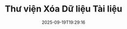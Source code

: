 ---
############################# Static ############################
layout: "family"
date:  2025-09-19T19:29:16
draft: false

product: "Redaction"
product_tag: "redaction"

lang: vi

############################# Head ############################
head_title: "Giải pháp Xóa Dữ liệu Tài liệu. Chỉnh sửa hoặc xóa bất kỳ dữ liệu nhạy cảm nào."
head_description: "Xóa, ẩn hoặc che giấu văn bản, hình ảnh, hoặc siêu dữ liệu trong PDF, tài liệu Word, bảng tính Excel, bài thuyết trình PowerPoint, hình ảnh và nhiều hơn nữa. Sử dụng thư viện của chúng tôi trong các ứng dụng .NET, Java, Python hoặc ứng dụng trên đám mây."

############################# Header ############################
title: "Thư viện Xóa Dữ liệu Tài liệu"
description:  |
  Ẩn hoặc xóa thông tin cá nhân từ các loại tệp khác nhau.

  Chỉnh sửa văn bản hoặc hình ảnh để loại bỏ nội dung nhạy cảm.

  Quản lý siêu dữ liệu tệp với các tính năng nâng cao của chúng tôi.

############################# Supported Platforms ###############################
supported_platforms:
  enable: true
  head_title: "Chọn Nền Tảng Của Bạn"
  title: "Tính Độc Lập Nền Tảng"
  description: "Thư viện GroupDocs.Redaction hỗ trợ các hệ điều hành và frameworks sau:"
  details_link_title: "Tìm hiểu thêm"

  items:
    # items loop
    - title: ".NET"
      description: GroupDocs.Redaction .NET 
      color: "blue"
      tag: "net"
      link: "/redaction/net/"
      features_link: "https://docs.groupdocs.com/redaction/net/system-requirements/"
      features:
          # features loop
          - rows: "3"
            content: |
                    NET 6.0+ <br> .NET Core 3.1 <br> .NET Framework 4.6.2+
      
          # features loop
          - rows: "4"
            content: |
                    Windows <br> Linux <br> Mac OS <br> Microsoft Azure
      
          # features loop
          - rows: "3"
            content: |
                    Microsoft Visual Studio <br> JetBrains Rider <br> Microsoft Visual Code
      
          # features loop
          - rows: "1"
            content: |
                    30+ file formats
      

    # items loop
    - title: "Java"
      description: GroupDocs.Redaction Java
      color: "red"
      tag: "java"
      link: "/redaction/java/"
      features_link: "https://docs.groupdocs.com/redaction/java/system-requirements/"
      features:
          # features loop
          - rows: "3"
            content: |
                    Java 8 or higher <br> Kotlin
      
          # features loop
          - rows: "4"
            content: |
                    Windows <br> Linux <br> Mac OS
      
          # features loop
          - rows: "3"
            content: |
                    IntelliJ IDEA <br> Eclipse <br> NetBeans
      
          # features loop
          - rows: "1"
            content: |
                    30+ file formats

    # items loop
    - title: "Python"
      description: GroupDocs.Redaction Python
      color: "yellow"
      tag: "python-net"
      link: "/redaction/python-net/"
      features_link: "https://docs.groupdocs.com/redaction/python-net/system-requirements/"
      features:
          # features loop
          - rows: "3"
            content: |
                    Python 3.9+ and .Net 6+
      
          # features loop
          - rows: "4"
            content: |
                    Windows <br> Linux <br> Mac OS
      
          # features loop
          - rows: "3"
            content: |
                    IDLE <br> PyCharm <br> Visual Studio Code
      
          # features loop
          - rows: "1"
            content: |
                    30+ file formats

############################# Features ###############################
features:
  enable: true
  title: "GroupDocs.Redaction Tóm Lược"
  description: "Giải pháp quản lý nội dung trong PDF, tài liệu Office, hình ảnh và các tệp kinh doanh khác."

  items:
    # items loop
    - icon: "text"
      title: "Xóa hoặc Chỉnh sửa Văn bản"
      content: "Tìm và xóa văn bản nhạy cảm trong tài liệu của bạn."

    # items loop
    - icon: "image"
      title: "Xóa Hình ảnh"
      content: "Ẩn các khu vực hình ảnh trong tệp của bạn một cách hiệu quả."

    # items loop
    - icon: "template"
      title: "Quản lý Siêu dữ liệu"
      content: "Xóa hoặc thay thế siêu dữ liệu như tác giả trong tài liệu Word hoặc dữ liệu EXIF trong hình ảnh."

    # items loop
    - icon: "pdf"
      title: "Các Tính năng Nâng cao"
      content: "Tìm kiếm dữ liệu để xóa bằng cách sử dụng biểu thức chính quy hoặc tích hợp AI."

############################# Code samples ############################
code_samples:
  enable: true
  title: "Mẫu Mã GroupDocs.Redaction"
  description: "Các trường hợp sử dụng điển hình của các thao tác xóa dữ liệu trong GroupDocs.Redaction."
  items:
    # code sample loop
    - title: "Cách Xóa Văn bản trong Tài liệu PDF"
      content: |
       GroupDocs.Redaction là giải pháp tốt nhất để xóa văn bản trong tài liệu của bạn chỉ với vài bước.
      samples:
        - language: "C#"
          color: "blue"
          content: |
            ```csharp {style=abap}   
            // Gửi đường dẫn tệp cần xóa cho một instance của Redactor
            using (Redactor redactor  = new Redactor("source.pdf"))
            {
                // Cung cấp các tùy chọn xóa
                var redaction = new ExactPhraseRedaction("Sensitive data", new ReplacementOptions("[hidden]"));

                // Xóa và lưu kết quả
                redactor.Apply(redaction);

                var outputFile = redactor.Save();
            }   
            ```
        - language: "Java"
          color: "red"
          content: |
            ```java {style=abap}   
            // Gửi đường dẫn tệp cần xóa cho một instance của Redactor
            final Redactor redactor  = new Redactor("source.pdf");

            try 
            {
                // Cung cấp các tùy chọn xóa
                ExactPhraseRedaction redaction = new ExactPhraseRedaction("Sensitive data", new ReplacementOptions("[hidden]"));

                // Xóa và lưu kết quả
                redactor.apply(redaction);
                redactor.save();
            }
            finally { redactor.close(); } 
            ```
        - language: "Python"
          color: "yellow"
          content: |
            ```python {style=abap}
            import groupdocs.redaction as gr
            import groupdocs.redaction.options as gro
            import groupdocs.redaction.redactions as grr

            def run():

                # Gửi đường dẫn tệp cần xóa cho một instance của Redactor
                with gr.Redactor("source.pdf") as redactor:

                    # Cung cấp các tùy chọn xóa
                    repl_opt = grr.ReplacementOptions("[hidden]")
                    ex_red = grr.ExactPhraseRedaction("Sensitive data", repl_opt)

                    # Xóa và lưu kết quả
                    result = redactor.apply(ex_red)
        
                    so = gro.SaveOptions()
                    so.add_suffix = True
                    so.rasterize_to_pdf = False
                    result_path = redactor.save(so)
            ```

############################# Supported Formats ###############################
formats:
  enable: true
  title: "Hỗ Trợ Hơn 30 Định Dạng Tệp"
  description: "GroupDocs.Redaction hỗ trợ các thao tác xóa trên tất cả các định dạng tệp kinh doanh phổ biến."

############################# Metrics ###############################
metrics:
  enable: true
  title: "GroupDocs.Redaction Thành Tựu"
  description: "Khám Phá Các Chỉ Số Chính Nổi Bật Thành Công Của Thư Viện Chúng Tôi"

  items:
    # items loop
    - number: "30+"
      title: "Các Định Dạng Hỗ Trợ"
      content: "GroupDocs.Redaction hỗ trợ các thao tác với hơn 30 định dạng tệp phổ biến."

    # items loop
    - number: "440k"
      title: "Tải Xuống NuGet"
      content: "GroupDocs.Redaction cho .NET đã được tải xuống hơn 440.000 lần từ NuGet."

    # items loop
    - number: "12k"
      title: "Tải Xuống Maven"
      content: "GroupDocs.Redaction có hơn 12.000 lượt tải xuống trên Maven, cung cấp các tính năng xóa dữ liệu mạnh mẽ cho Java."

    # items loop
    - number: "140+"
      title: "Khách Hàng Hài Lòng"
      content: "Cả các doanh nghiệp toàn cầu và các nhà phát triển cá nhân đều tin tưởng vào các sản phẩm của GroupDocs để xây dựng các giải pháp đổi mới."


############################# Customers ###############################
customers:
  enable: true
  title: "Các Khách Hàng Hài Lòng Của Chúng Tôi"
  description: "Các thư viện của GroupDocs được tin dùng bởi những thương hiệu được công nhận và tôn trọng toàn cầu."

  items:
    # items loop
    - title: "BenQ Corporation"
      logo: "benq"
      
    # items loop
    - title: "Nasdaq Stock Market"
      logo: "nasdaq"
      
    # items loop
    - title: "AT&T Inc."
      logo: "att"
      
    # items loop
    - title: "Customer logo AstraZeneca"
      logo: "astrazeneca"
      
    # items loop
    - title: "Central Bank of Argentina"
      logo: "argentinacentralbank"
      
    # items loop
    - title: "Roche Holding AG"
      logo: "roche"
      
    # items loop
    - title: "Capita"
      logo: "capita"
      
    # items loop
    - title: "Axa S.A."
      logo: "axa"
      
    # items loop
    - title: "Instructure Inc."
      logo: "instructure"
      
    # items loop
    - title: "Wipro"
      logo: "wipro"


############################# Actions ###############################
actions:
  enable: true
  title: "Sẵn Sàng Bắt Đầu Chưa?"
  description: "Thử nghiệm các tính năng của GroupDocs.Redaction miễn phí trên nền tảng của bạn."

  items:
    # items loop
    - title: ".NET"
      color: "blue"
      link: "/redaction/net/"

    # items loop
    - title: "Java"
      color: "red"
      link: "/redaction/java/"

    # items loop
    - title: "Node.js"
      color: "yellow"
      link: "/redaction/python-net/"   

############################# FAQ ###############################
faq:
  enable: true
  title: "Câu Hỏi Thường Gặp"
  description: "Các câu trả lời cho những câu hỏi thường gặp nhất."

  items:
    # items loop
    - question: "Thư viện GroupDocs.Redaction có cần bất kỳ phần mềm bên thứ ba nào để thao tác tài liệu không?"
      answer: "GroupDocs.Redaction không yêu cầu phần mềm bên ngoài như Adobe Acrobat, Microsoft Office hoặc các phần mềm khác."

    # items loop
    - question: "Tôi có thể thử thư viện GroupDocs.Redaction trước khi mua không?"
      answer: "Có, bạn có thể thử nghiệm GroupDocs.Redaction mà không cần mua giấy phép. Nó hoạt động ở chế độ thử nghiệm, thêm vào dấu nhắc thử nghiệm và giới hạn đầu ra trên 3 trang đầu tiên. Để kiểm tra mà không bị giới hạn, yêu cầu một giấy phép tạm thời 30 ngày. Để biết thêm chi tiết, [xem](https://purchase.groupdocs.com/temporary-license/)."

    # items loop
    - question: "Các tùy chọn giấy phép nào có sẵn?"
      answer: "Chúng tôi cung cấp một số loại giấy phép dựa trên nhu cầu phát triển và phân phối của bạn. Bao gồm giấy phép dựa trên nhà phát triển, giấy phép theo trang và giấy phép tính phí theo mức độ sử dụng. Tìm hiểu thêm [tại đây](https://purchase.groupdocs.com/pricing/redaction/net/)."

############################# Cloud Links ###############################
cloud_links:
  enable: false
  title: "GroupDocs.Redaction APIs Không Mã"
  description: "Tích hợp việc xóa tài liệu vào bất kỳ ứng dụng nào bằng cách sử dụng API REST dựa trên đám mây của chúng tôi."
  
  items:
    # items loop
    - title: "GroupDocs.Redaction Cloud for cURL"
      content: "Sử dụng lệnh cURL với API đám mây RESTful của chúng tôi để xóa tài liệu trong một loạt các định dạng tệp được hỗ trợ."
      icon: "groupdocs_redaction-for-curl"
      link: "https://products.groupdocs.cloud/redaction/curl"

    # items loop
    - title: "GroupDocs.Redaction Cloud for .NET"
      content: "Trích xuất hình ảnh, văn bản và siêu dữ liệu hoặc xóa tài liệu bằng cách sử dụng các mẫu trong các ứng dụng .NET của Microsoft."
      icon: "groupdocs_redaction-for-net"
      link: "https://products.groupdocs.cloud/redaction/net"

    # items loop
    - title: "GroupDocs.Redaction Cloud for Java"
      content: "SDK Java để xóa tài liệu và trích xuất dữ liệu trong các ứng dụng dựa trên Java của bạn."
      icon: "groupdocs_redaction-for-java"
      link: "https://products.groupdocs.cloud/redaction/java"

############################# App links ###############################
app_links:
  enable: true
  title: "GroupDocs.Redaction Ứng Dụng Không Mã"
  description: "Một ứng dụng web cho phép bạn xóa hơn 30 định dạng tệp phổ biến ngay trong trình duyệt của bạn."

  items:
    # items loop
    - title: "GroupDocs.Redaction Total"
      content: "Công cụ trực tuyến miễn phí để xóa Word, Excel, PowerPoint, PDF và hơn 30 loại tệp khác."
      icon: "groupdocs_redaction-app"
      link: "https://products.groupdocs.app/redaction/total"

    # items loop
    - title: "GroupDocs.Redaction DOCX"
      content: "Xóa tài liệu Word trong trình duyệt của bạn và trích xuất hình ảnh, văn bản hoặc siêu dữ liệu."
      icon: "groupdocs_words-app"
      link: "https://products.groupdocs.app/redaction/docx"

    # items loop
    - title: "GroupDocs.Redaction PDF"
      content: "Công cụ xóa PDF miễn phí hoạt động trên bất kỳ thiết bị hoặc nền tảng nào mà không có giới hạn."
      icon: "groupdocs_pdf-app"
      link: "https://products.groupdocs.app/redaction/pdf"


      


---